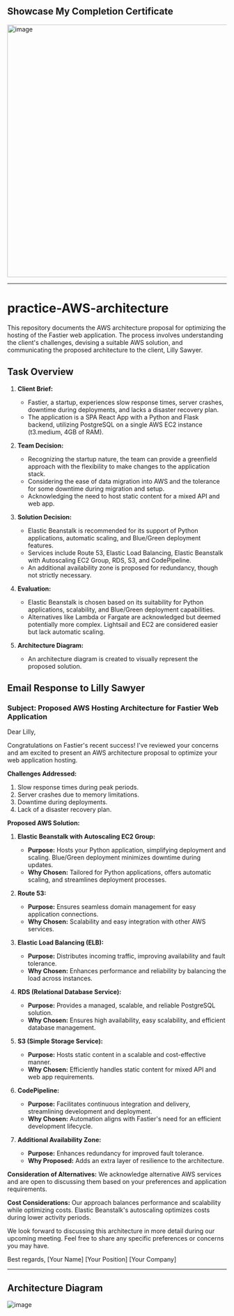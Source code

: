 ## Showcase My Completion Certificate

<img width="579" alt="image" src="https://github.com/Phatd299/practice-AWS-architecture/assets/110618138/62774835-6053-447d-9edf-2a1cef84fbfa">

---
# practice-AWS-architecture

This repository documents the AWS architecture proposal for optimizing the hosting of the Fastier web application. The process involves understanding the client's challenges, devising a suitable AWS solution, and communicating the proposed architecture to the client, Lilly Sawyer.

## Task Overview

1. **Client Brief:**
   - Fastier, a startup, experiences slow response times, server crashes, downtime during deployments, and lacks a disaster recovery plan.
   - The application is a SPA React App with a Python and Flask backend, utilizing PostgreSQL on a single AWS EC2 instance (t3.medium, 4GB of RAM).

2. **Team Decision:**
   - Recognizing the startup nature, the team can provide a greenfield approach with the flexibility to make changes to the application stack.
   - Considering the ease of data migration into AWS and the tolerance for some downtime during migration and setup.
   - Acknowledging the need to host static content for a mixed API and web app.

3. **Solution Decision:**
   - Elastic Beanstalk is recommended for its support of Python applications, automatic scaling, and Blue/Green deployment features.
   - Services include Route 53, Elastic Load Balancing, Elastic Beanstalk with Autoscaling EC2 Group, RDS, S3, and CodePipeline.
   - An additional availability zone is proposed for redundancy, though not strictly necessary.

4. **Evaluation:**
   - Elastic Beanstalk is chosen based on its suitability for Python applications, scalability, and Blue/Green deployment capabilities.
   - Alternatives like Lambda or Fargate are acknowledged but deemed potentially more complex. Lightsail and EC2 are considered easier but lack automatic scaling.

5. **Architecture Diagram:**
   - An architecture diagram is created to visually represent the proposed solution.

## Email Response to Lilly Sawyer

### Subject: Proposed AWS Hosting Architecture for Fastier Web Application

Dear Lilly,

Congratulations on Fastier's recent success! I've reviewed your concerns and am excited to present an AWS architecture proposal to optimize your web application hosting.

**Challenges Addressed:**
1. Slow response times during peak periods.
2. Server crashes due to memory limitations.
3. Downtime during deployments.
4. Lack of a disaster recovery plan.

**Proposed AWS Solution:**

1. **Elastic Beanstalk with Autoscaling EC2 Group:**
   - **Purpose:** Hosts your Python application, simplifying deployment and scaling. Blue/Green deployment minimizes downtime during updates.
   - **Why Chosen:** Tailored for Python applications, offers automatic scaling, and streamlines deployment processes.

2. **Route 53:**
   - **Purpose:** Ensures seamless domain management for easy application connections.
   - **Why Chosen:** Scalability and easy integration with other AWS services.

3. **Elastic Load Balancing (ELB):**
   - **Purpose:** Distributes incoming traffic, improving availability and fault tolerance.
   - **Why Chosen:** Enhances performance and reliability by balancing the load across instances.

4. **RDS (Relational Database Service):**
   - **Purpose:** Provides a managed, scalable, and reliable PostgreSQL solution.
   - **Why Chosen:** Ensures high availability, easy scalability, and efficient database management.

5. **S3 (Simple Storage Service):**
   - **Purpose:** Hosts static content in a scalable and cost-effective manner.
   - **Why Chosen:** Efficiently handles static content for mixed API and web app requirements.

6. **CodePipeline:**
   - **Purpose:** Facilitates continuous integration and delivery, streamlining development and deployment.
   - **Why Chosen:** Automation aligns with Fastier's need for an efficient development lifecycle.

7. **Additional Availability Zone:**
   - **Purpose:** Enhances redundancy for improved fault tolerance.
   - **Why Proposed:** Adds an extra layer of resilience to the architecture.

**Consideration of Alternatives:**
We acknowledge alternative AWS services and are open to discussing them based on your preferences and application requirements.

**Cost Considerations:**
Our approach balances performance and scalability while optimizing costs. Elastic Beanstalk's autoscaling optimizes costs during lower activity periods.

We look forward to discussing this architecture in more detail during our upcoming meeting. Feel free to share any specific preferences or concerns you may have.

Best regards,
[Your Name]
[Your Position]
[Your Company]

---

## Architecture Diagram

![image](https://github.com/Phatd299/practice-AWS-architecture/assets/110618138/d5ff7cbb-0fc3-49d7-a7c9-e237283ef212)




